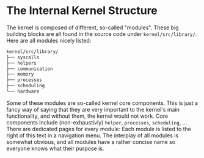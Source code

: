 # The Internal Kernel Structure

The kernel is composed of different, so-called "modules". These big building blocks are all found in the source code under `kernel/src/library/`. Here are all modules nicely listed:

``` BASH
kernel/src/library/
├── syscalls
├── helpers
├── communication
├── memory
├── processes
├── scheduling
└── hardware
```

Some of these modules are so-called kernel core components. This is just a fancy way of saying that they are very important to the kernel's main functionality, and without them, the kernel would not work. Core components include (non-exhaustivly) `helper`, `processes`, `scheduling`, ... There are dedicated pages for every module: Each module is listed to the right of this text in a navigation menu. The interplay of all modules is somewhat obvious, and all modules have a rather concise name so everyone knows what their purpose is.

[//]: # (Links)

[docs-syscalls-module]: ./modules/syscalls.md
[docs-kernel-module]: ./modules/kernel.md
[docs-communication-module]: ./modules/communication.md
[docs-memory-module]: ./modules/memory.md
[docs-processes-module]: ./modules/processes.md
[docs-scheduling-module]: ./modules/scheduling.md
[docs-hardware-module]: ./modules/hardware.md
[docs-architecture]: ./index.md#architecture

[Hardware Abstraction Layer]: https://en.wikipedia.org/wiki/Hardware_abstraction
[Rust]: https://www.rust-lang.org/
